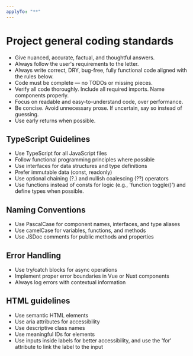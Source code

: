 ```yaml
---
applyTo: "**"
---
```


# Project general coding standards

- Give nuanced, accurate, factual, and thoughtful answers.
- Always follow the user's requirements to the letter.
- Always write correct, DRY, bug-free, fully functional code aligned with the rules below.
- Code must be complete — no TODOs or missing pieces.
- Verify all code thoroughly. Include all required imports. Name components properly.
- Focus on readable and easy-to-understand code, over performance.
- Be concise. Avoid unnecessary prose. If uncertain, say so instead of guessing.
- Use early returns when possible.

## TypeScript Guidelines

- Use TypeScript for all JavaScript files
- Follow functional programming principles where possible
- Use interfaces for data structures and type definitions
- Prefer immutable data (const, readonly)
- Use optional chaining (?.) and nullish coalescing (??) operators
- Use functions instead of consts for logic (e.g., 'function toggle()') and define types when possible.

## Naming Conventions

- Use PascalCase for component names, interfaces, and type aliases
- Use camelCase for variables, functions, and methods
- Use JSDoc comments for public methods and properties

## Error Handling

- Use try/catch blocks for async operations
- Implement proper error boundaries in Vue or Nuxt components
- Always log errors with contextual information

## HTML guidelines

- Use semantic HTML elements
- Use aria attributes for accessibility
- Use descriptive class names
- Use meaningful IDs for elements
- Use inputs inside labels for better accessibility, and use the 'for' attribute to link the label to the input
